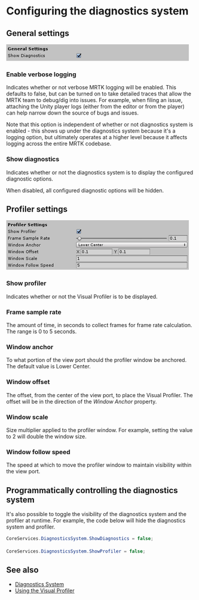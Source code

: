 # Configuring the diagnostics system

## General settings

![Diagnostics General Settings](../images/diagnostics/DiagnosticsGeneralSettings.png)

### Enable verbose logging

Indicates whether or not verbose MRTK logging will be enabled. This defaults to false, but can be
turned on to take detailed traces that allow the MRTK team to debug/dig into issues. For example,
when filing an issue, attaching the Unity player logs (either from the editor or from the player)
can help narrow down the source of bugs and issues.

Note that this option is independent of whether or not diagnostics system is enabled - this shows
up under the diagnostics system because it's a logging option, but ultimately operates at a higher
level because it affects logging across the entire MRTK codebase.

### Show diagnostics

Indicates whether or not the diagnostics system is to display the configured diagnostic options.

When disabled, all configured diagnostic options will be hidden.

## Profiler settings

![Diagnostics Profiler Settings](../images/diagnostics/DiagnosticsProfilerSettings.png)

### Show profiler

Indicates whether or not the Visual Profiler is to be displayed.

### Frame sample rate

The amount of time, in seconds to collect frames for frame rate calculation. The range is 0 to 5 seconds.

### Window anchor

To what portion of the view port should the profiler window be anchored. The default value is Lower Center.

### Window offset

The offset, from the center of the view port, to place the Visual Profiler. The offset will be in the direction of the *Window Anchor* property.

### Window scale

Size multiplier applied to the profiler window. For example, setting the value to 2 will double the window size.

### Window follow speed

The speed at which to move the profiler window to maintain visibility within the view port.

## Programmatically controlling the diagnostics system

It's also possible to toggle the visibility of the diagnostics system and the profiler at runtime. For example, the code below will hide the diagnostics system and profiler.

```c#
CoreServices.DiagnosticsSystem.ShowDiagnostics = false;

CoreServices.DiagnosticsSystem.ShowProfiler = false;
```

## See also

- [Diagnostics System](DiagnosticsSystemGettingStarted.md)
- [Using the Visual Profiler](UsingVisualProfiler.md)
